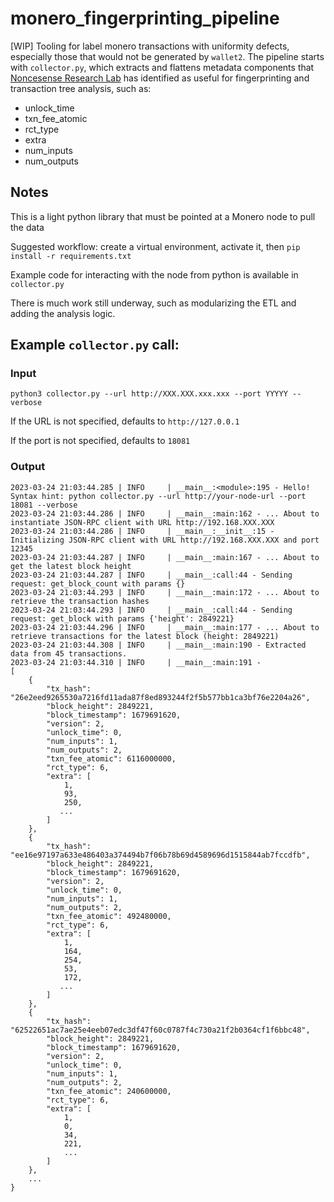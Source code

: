 # monero_fingerprinting_pipeline

[WIP] Tooling for label monero transactions with uniformity defects, especially those that would not be generated by `wallet2`. The pipeline starts with `collector.py`, which extracts and flattens metadata components that [Noncesense Research Lab](https://github.com/noncesense-research-lab/) has identified as useful for fingerprinting and transaction tree analysis, such as:

  - unlock_time
  - txn_fee_atomic
  - rct_type
  - extra
  - num_inputs
  - num_outputs

## Notes

This is a light python library that must be pointed at a Monero node to pull the data

Suggested workflow: create a virtual environment, activate it, then `pip install -r requirements.txt`

Example code for interacting with the node from python is available in `collector.py`

There is much work still underway, such as modularizing the ETL and adding the analysis logic.

## Example `collector.py` call:
### Input

```
python3 collector.py --url http://XXX.XXX.xxx.xxx --port YYYYY --verbose
```

If the URL is not specified, defaults to `http://127.0.0.1`

If the port is not specified, defaults to `18081`

### Output

```
2023-03-24 21:03:44.285 | INFO     | __main__:<module>:195 - Hello! Syntax hint: python collector.py --url http://your-node-url --port 18081 --verbose
2023-03-24 21:03:44.286 | INFO     | __main__:main:162 - ... About to instantiate JSON-RPC client with URL http://192.168.XXX.XXX
2023-03-24 21:03:44.286 | INFO     | __main__:__init__:15 - Initializing JSON-RPC client with URL http://192.168.XXX.XXX and port 12345
2023-03-24 21:03:44.287 | INFO     | __main__:main:167 - ... About to get the latest block height
2023-03-24 21:03:44.287 | INFO     | __main__:call:44 - Sending request: get_block_count with params {}
2023-03-24 21:03:44.293 | INFO     | __main__:main:172 - ... About to retrieve the transaction hashes
2023-03-24 21:03:44.293 | INFO     | __main__:call:44 - Sending request: get_block with params {'height': 2849221}
2023-03-24 21:03:44.296 | INFO     | __main__:main:177 - ... About to retrieve transactions for the latest block (height: 2849221)
2023-03-24 21:03:44.308 | INFO     | __main__:main:190 - Extracted data from 45 transactions.
2023-03-24 21:03:44.310 | INFO     | __main__:main:191 - 
[
    {
        "tx_hash": "26e2eed9265530a7216fd11ada87f8ed893244f2f5b577bb1ca3bf76e2204a26",
        "block_height": 2849221,
        "block_timestamp": 1679691620,
        "version": 2,
        "unlock_time": 0,
        "num_inputs": 1,
        "num_outputs": 2,
        "txn_fee_atomic": 6116000000,
        "rct_type": 6,
        "extra": [
            1,
            93,
            250,
           ...
        ]
    },
    {
        "tx_hash": "ee16e97197a633e486403a374494b7f06b78b69d4589696d1515844ab7fccdfb",
        "block_height": 2849221,
        "block_timestamp": 1679691620,
        "version": 2,
        "unlock_time": 0,
        "num_inputs": 1,
        "num_outputs": 2,
        "txn_fee_atomic": 492480000,
        "rct_type": 6,
        "extra": [
            1,
            164,
            254,
            53,
            172,
           ...
        ]
    },
    {
        "tx_hash": "62522651ac7ae25e4eeb07edc3df47f60c0787f4c730a21f2b0364cf1f6bbc48",
        "block_height": 2849221,
        "block_timestamp": 1679691620,
        "version": 2,
        "unlock_time": 0,
        "num_inputs": 1,
        "num_outputs": 2,
        "txn_fee_atomic": 240600000,
        "rct_type": 6,
        "extra": [
            1,
            0,
            34,
            221,
            ...
        ]
    },
    ...
}
```
